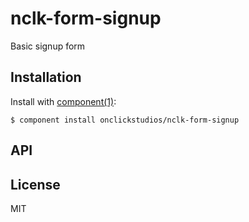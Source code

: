 
# nclk-form-signup

  Basic signup form

## Installation

  Install with [component(1)](http://component.io):

    $ component install onclickstudios/nclk-form-signup

## API



## License

  MIT
